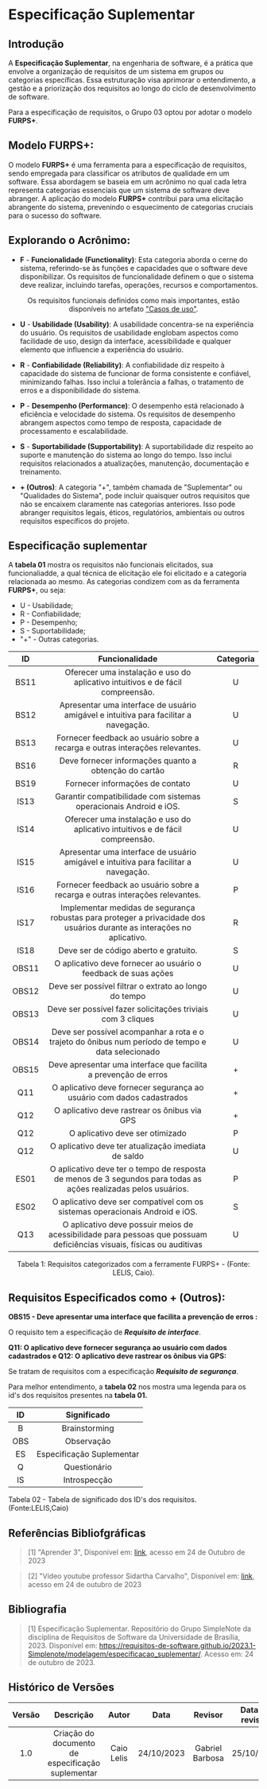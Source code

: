 # Especificação Suplementar

## Introdução

A **Especificação Suplementar**, na engenharia de software, é a prática que envolve a organização de requisitos de um sistema em grupos ou categorias específicas. Essa estruturação visa aprimorar o entendimento, a gestão e a priorização dos requisitos ao longo do ciclo de desenvolvimento de software.

Para a especificação de requisitos, o Grupo 03 optou por adotar o modelo **FURPS+**.


## Modelo FURPS+: 

O modelo **FURPS+** é uma ferramenta para a especificação de requisitos, sendo empregada para classificar os atributos de qualidade em um software. Essa abordagem se baseia em um acrônimo no qual cada letra representa categorias essenciais que um sistema de software deve abranger. A aplicação do modelo **FURPS+** contribui para uma elicitação abrangente do sistema, prevenindo o esquecimento de categorias cruciais para o sucesso do software.

## Explorando o Acrônimo:

- **F** - **Funcionalidade (Functionality)**: Esta categoria aborda o cerne do sistema, referindo-se às funções e capacidades que o software deve disponibilizar. Os requisitos de funcionalidade definem o que o sistema deve realizar, incluindo tarefas, operações, recursos e comportamentos.
<div style="text-align: center">
<p> Os requisitos funcionais definidos como mais importantes, estão disponíveis no artefato <a href="https://requisitos-de-software.github.io/2023.2-BRBMobilidade/Modelagem/03-casos-de-uso/">"Casos de uso"</a>.</p>
</div>

- **U** - **Usabilidade (Usability)**: A usabilidade concentra-se na experiência do usuário. Os requisitos de usabilidade englobam aspectos como facilidade de uso, design da interface, acessibilidade e qualquer elemento que influencie a experiência do usuário.

- **R** - **Confiabilidade (Reliability)**: A confiabilidade diz respeito à capacidade do sistema de funcionar de forma consistente e confiável, minimizando falhas. Isso inclui a tolerância a falhas, o tratamento de erros e a disponibilidade do sistema.

- **P** - **Desempenho (Performance)**: O desempenho está relacionado à eficiência e velocidade do sistema. Os requisitos de desempenho abrangem aspectos como tempo de resposta, capacidade de processamento e escalabilidade.

- **S** - **Suportabilidade (Supportability)**: A suportabilidade diz respeito ao suporte e manutenção do sistema ao longo do tempo. Isso inclui requisitos relacionados a atualizações, manutenção, documentação e treinamento.

- **+ (Outros)**: A categoria "+", também chamada de "Suplementar" ou "Qualidades do Sistema", pode incluir quaisquer outros requisitos que não se encaixem claramente nas categorias anteriores. Isso pode abranger requisitos legais, éticos, regulatórios, ambientais ou outros requisitos específicos do projeto.


## Especificação suplementar

A **tabela 01** mostra os requisitos não funcionais elicitados, sua funcionaliadde, a qual técnica de elicitação ele foi elicitado e a categoria relacionada ao mesmo. As categorias condizem com as da ferramenta **FURPS+**, ou seja:

- U - Usabilidade;
- R - Confiabilidade; 
- P - Desempenho;
- S - Suportabilidade;
- "+" - Outras categorias.


| ID   | Funcionalidade                                       | Categoria   |
| :--: | :--------------------------------------------------: | :---------: |
| BS11 | Oferecer uma instalação e uso do aplicativo intuitivos e de fácil compreensão. |     U       |
| BS12 | Apresentar uma interface de usuário amigável e intuitiva para facilitar a navegação. |    U        |
| BS13 | Fornecer feedback ao usuário sobre a recarga e outras interações relevantes. |    U        |
| BS16 | Deve fornecer informações quanto a obtenção do cartão |      R      |
| BS19 | Fornecer informações de contato |      U     |
| IS13 | Garantir compatibilidade com sistemas operacionais Android e iOS. |      S      |
| IS14 | Oferecer uma instalação e uso do aplicativo intuitivos e de fácil compreensão. |   U          |
| IS15 | Apresentar uma interface de usuário amigável e intuitiva para facilitar a navegação. |    U        |
| IS16 | Fornecer feedback ao usuário sobre a recarga e outras interações relevantes. |  P          |
| IS17 | Implementar medidas de segurança robustas para proteger a privacidade dos usuários durante as interações no aplicativo. |    R         |
| IS18   | Deve ser de código aberto e gratuito. |     S       |
| OBS11 | O aplicativo deve fornecer ao usuário o feedback de suas ações |      U      |
| OBS12 | Deve ser possível filtrar o extrato ao longo do tempo |      U      |
| OBS13 | Deve ser possível fazer solicitações triviais com 3 cliques |    U        |
| OBS14 | Deve ser possível acompanhar a rota e o trajeto do ônibus num período de tempo e data selecionado |       U     |
| OBS15 | Deve apresentar uma interface que facilita a prevenção de erros |      +      |
| Q11 | O aplicativo deve fornecer segurança ao usuário com dados cadastrados |        +    |
| Q12 | O aplicativo deve rastrear os ônibus via GPS |      +      |
| Q12 | O aplicativo deve ser otimizado |       P     |
| Q12 | O aplicativo deve ter atualização imediata de saldo |   U         |
| ES01 | O aplicativo deve ter o tempo de resposta de menos de 3 segundos para todas as ações realizadas pelos usuários. |      P      |
| ES02 | O aplicativo deve ser compatível com os sistemas operacionais Android e iOS. |      S      |
| Q13 | O aplicativo deve possuir meios de acessibilidade para pessoas que possuam deficiências visuais, físicas ou auditivas |      U      |

<div style="text-align: center">
<p> Tabela 1: Requisitos categorizados com a ferramente FURPS+  - (Fonte: LELIS, Caio).</p>
</div>

## Requisitos Especificados como + (Outros):

 **OBS15 - Deve apresentar uma interface que facilita a prevenção de erros :** 

O requisito tem a especificação de ***Requisito de interface***.

 **Q11: O aplicativo deve fornecer segurança ao usuário com dados cadastrados e Q12: O aplicativo deve rastrear os ônibus via GPS:**

Se tratam de requisitos com a especificação ***Requisito de segurança***.

Para melhor entendimento, a **tabela 02** nos mostra uma legenda para os id's dos requisitos presentes na **tabela 01.**


<div align="center">
  <table>
    <thead>
      <tr>
        <th><strong>ID</strong></th>
        <th><strong>Significado</strong></th>
      </tr>
    </thead>
    <tbody>
      <tr>
        <td align="center">B</td>
        <td align="center">Brainstorming</td>
      </tr>
      <tr>
        <td align="center">OBS</td>
        <td align="center">Observação</td>
      </tr>
      <tr>
        <td align="center">ES</td>
        <td align="center">Especificação Suplementar</td>
      </tr>
      <tr>
        <td align="center">Q</td>
        <td align="center">Questionário</td>
      </tr>
      <tr>
        <td align="center">IS</td>
        <td align="center">Introspecção</td>
      </tr>
    </tbody>
  </table>
</div>

<p style="text-align: center;">

Tabela 02 - Tabela de significado dos ID's dos requisitos. (Fonte:LELIS,Caio)

</p>


## **Referências Bibliofgráficas**
> [1] "Aprender 3", Disponivel em: [link](https://aprender3.unb.br/pluginfile.php/2692804/mod_resource/content/7/Lista%20de%20exerci%CC%81cios%20Modelagem%20de%20Requisitos%20-%20Modelagem%20de%20Requisitos-%20Use%20Case%20-%20Especificac%CC%A7a%CC%83o%20Suplementar.pdf), acesso em 24 de Outubro de 2023

> [2] "Vídeo youtube professor Sidartha Carvalho", Disponível em: [link](https://www.youtube.com/watch?v=FLSqAFtJ-kg), acesso em 24 de outubro de 2023


## **Bibliografia** 
> [1] Especificação Suplementar. Repositório do Grupo SimpleNote da disciplina de Requisitos de Software da Universidade de Brasília, 2023. Disponível em: <https://requisitos-de-software.github.io/2023.1-Simplenote/modelagem/especificacao_suplementar/>. Acesso em: 24 de outubro de 2023.


## **Histórico de Versões**

| Versão |          Descrição              |     Autor      |      Data      |   Revisor     |    Data de revisão    |  
|:------:|:-------------------------------:|:--------------:|:--------------:|:-------------:|:---------------------:|
|  1.0   | Criação do documento de especificação suplementar |   Caio Lelis   |   24/10/2023   | Gabriel Barbosa |  25/10/2023    |
